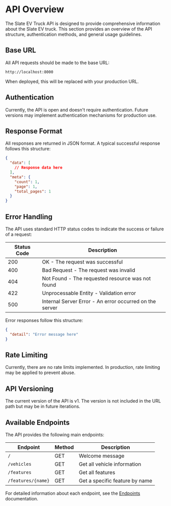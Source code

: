 # API Overview

The Slate EV Truck API is designed to provide comprehensive information about the Slate EV truck. This section provides an overview of the API structure, authentication methods, and general usage guidelines.

## Base URL

All API requests should be made to the base URL:

```
http://localhost:8000
```

When deployed, this will be replaced with your production URL.

## Authentication

Currently, the API is open and doesn't require authentication. Future versions may implement authentication mechanisms for production use.

## Response Format

All responses are returned in JSON format. A typical successful response follows this structure:

```json
{
  "data": [
    // Response data here
  ],
  "meta": {
    "count": 1,
    "page": 1,
    "total_pages": 1
  }
}
```

## Error Handling

The API uses standard HTTP status codes to indicate the success or failure of a request:

| Status Code | Description                                             |
| ----------- | ------------------------------------------------------- |
| 200         | OK - The request was successful                         |
| 400         | Bad Request - The request was invalid                   |
| 404         | Not Found - The requested resource was not found        |
| 422         | Unprocessable Entity - Validation error                 |
| 500         | Internal Server Error - An error occurred on the server |

Error responses follow this structure:

```json
{
  "detail": "Error message here"
}
```

## Rate Limiting

Currently, there are no rate limits implemented. In production, rate limiting may be applied to prevent abuse.

## API Versioning

The current version of the API is v1. The version is not included in the URL path but may be in future iterations.

## Available Endpoints

The API provides the following main endpoints:

| Endpoint           | Method | Description                    |
| ------------------ | ------ | ------------------------------ |
| `/`                | GET    | Welcome message                |
| `/vehicles`        | GET    | Get all vehicle information    |
| `/features`        | GET    | Get all features               |
| `/features/{name}` | GET    | Get a specific feature by name |

For detailed information about each endpoint, see the [Endpoints](endpoints.md) documentation.
